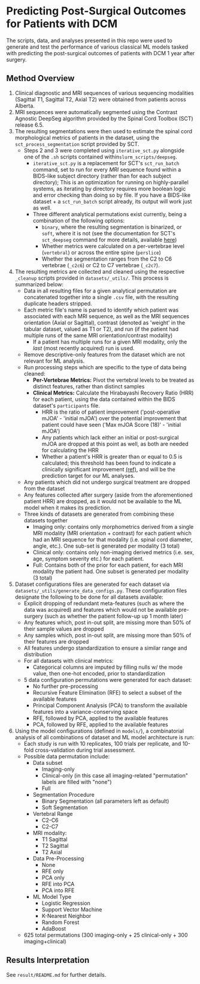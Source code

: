 # Predicting Post-Surgical Outcomes for Patients with DCM

The scripts, data, and analyses presented in this repo were used to generate and test the performance of various classical ML models tasked with predicting the post-surgical outcomes of patients with DCM 1 year after surgery.

## Method Overview

1. Clinical diagnostic and MRI sequences of various sequencing modalities (Sagittal T1, Sagittal T2, Axial T2) were obtained from patients across Alberta.
2. MRI sequences were automatically segmented using the Contrast Agnostic DeepSeg algorithm provided by the Spinal Cord Toolbox (SCT) release 6.5.
3. The resulting segmentations were then used to estimate the spinal cord morphological metrics of patients in the dataset, using the `sct_process_segmentation` script provided by SCT.
    * Steps 2 and 3 were completed using `iterative_sct.py` alongside one of the `.sh` scripts contained within`slurm_scripts/deepseg`.
      * `iterative_sct.py` is a replacement for SCT's `sct_run_batch` command, set to run for every _MRI_ sequence found within a BIDS-like subject directory (rather than for each subject directory); This is an optimization for running on highly-parallel systems, as iterating by directory requires more boolean logic and error checking than doing so by file. If you have a BIDS-like dataset + a `sct_run_batch` script already, its output will work just as well.
      * Three different analytical permutations exist currently, being a combination of the following options:
        * `binary`, where the resulting segmentation is binarized, or `soft`, where it is not (see the documentation for SCT's `sct_deepseg` command for more details, available [here](https://spinalcordtoolbox.com/stable/user_section/command-line/sct_deepseg.html))
        * Whether metrics were calculated on a per-vertebrae level (`vertebral`) or across the entire spine (`perslice`)
        * Whether the segmentation ranges from the C2 to C6 vertebrae (`_c2c6`) or C2 to C7 vertebrae (`_c2c7`).
4. The resulting metrics are collected and cleaned using the respective `_cleanup` scripts provided in `datasets/_utils/`. This process is summarized below:
    * Data in all resulting files for a given analytical permutation are concatenated together into a single `.csv` file, with the resulting duplicate headers stripped.
    * Each metric file's name is parsed to identify which patient was associated with each MRI sequence, as well as the MRI sequences orientation (Axial or Sagittal), contrast (denoted as 'weight' in the tabular dataset, valued as T1 or T2), and run (if the patient had multiple runs of the same MRI orientation/contrast modality)
      * If a patient has multiple runs for a given MRI modality, only the _last_ (most recently acquired) run is used.
    * Remove descriptive-only features from the dataset which are not relevant for ML analysis.
    * Run processing steps which are specific to the type of data being cleaned:
      * **Per-Vertebrae Metrics:** Pivot the vertebral levels to be treated as distinct features, rather than distinct samples
      * **Clinical Metrics:** Calculate the Hirabayashi Recovery Ratio (HRR) for each patient, using the data contained within the BIDS dataset's `participants` file.
        * HRR is the ratio of patient improvement ('post-operative mJOA' - 'initial mJOA') over the potential improvement that patient could have seen ('Max mJOA Score (18)' - 'initial mJOA')
        * Any patients which lack either an initial or post-surgical mJOA are dropped at this point as well, as both are needed for calculating the HRR
        * Whether a patient's HRR is greater than or equal to 0.5 is calculated; this threshold has been found to indicate a clinically significant improvement [(ref)](https://pubmed.ncbi.nlm.nih.gov/23942607/), and will be the prediction target for our ML analyses.
    * Any patients which did not undergo surgical treatment are dropped from the dataset
    * Any features collected after surgery (aside from the aforementioned patient HRR) are dropped, as it would not be available to the ML model when it makes its prediction.
    * Three kinds of datasets are generated from combining these datasets together
      * Imaging only: contains only morphometrics derived from a single MRI modality (MRI orientation + contrast) for each patient which had an MRI sequence for that modality (i.e. spinal cord diameter, angle, etc.). One sub-set is generated per modality (3 total)
      * Clinical only: contains only non-imaging derived metrics (i.e. sex, age, symptom severity etc.) for each patient.
      * Full: Contains both of the prior for each patient, for each MRI modality the patient had. One subset is generated per modality (3 total) 
5. Dataset configurations files are generated for each dataset via `datasets/_utils/generate_data_configs.py`. These configuration files designate the following to be done for all datasets available:
   * Explicit dropping of redundant meta-features (such as where the data was acquired) and features which would not be available pre-surgery (such as whether the patient follow-up up 1 month later)
   * Any features which, post in-out split, are missing more than 50% of their sample values are dropped
   * Any samples which, post in-out split, are missing more than 50% of their features are dropped
   * All features undergo standardization to ensure a similar range and distribution
   * For all datasets with clinical metrics:
     * Categorical columns are imputed by filling nulls w/ the mode value, then one-hot encoded, prior to standardization
   * 5 data configuration permutations were generated for each dataset:
     * No further pre-processing
     * Recursive Feature Elimination (RFE) to select a subset of the available features
     * Principal Component Analysis (PCA) to transform the available features into a variance-conserving space
     * RFE, followed by PCA, applied to the available features
     * PCA, followed by RFE, applied to the available features
6. Using the model configurations (defined in `models/`), a combinatorial analysis of all combinations of dataset and ML model architecture is run:
   * Each study is run with 10 replicates, 100 trials per replicate, and 10-fold cross-validation during trial assessment.
   * Possible data permutation include:
     * Data subset
       * Imaging-only
       * Clinical-only (in this case all imaging-related "permutation" labels are filled with "none")
       * Full
     * Segmentation Procedure
       * Binary Segmentation (all parameters left as default)
       * Soft Segmentation
     * Vertebral Range
       * C2-C6
       * C2-C7
     * MRI modality:
       * T1 Sagittal
       * T2 Sagittal
       * T2 Axial
     * Data Pre-Processing
       * None
       * RFE only
       * PCA only
       * RFE into PCA
       * PCA into RFE
     * ML Model Type
       * Logistic Regression
       * Support Vector Machine
       * K-Nearest Neighbor
       * Random Forest
       * AdaBoost
   * 625 total permutations (300 imaging-only + 25 clinical-only + 300 imaging+clinical)

## Results Interpretation

See `result/README.md` for further details.

